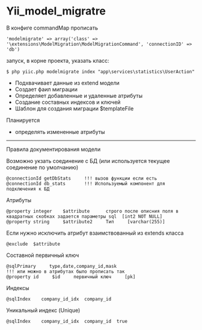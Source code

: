 Yii_model_migratre
==================

В конфиге commandMap прописать

    'modelmigrate' => array('class' => '\extensions\ModelMigration\ModelMigrationCommand', 'connectionID' => 'db')
  
запуск, в корне проекта, указать класс:

    $ php yiic.php modelmigrate index "app\services\statistics\UserAction"

* Подхвачивает данные из extend модели
* Создает фаил миграции 
* Определяет добавленные и удаленные атрибуты
* Создание составных индексов и ключей
* Шаблон для создания миграции $templateFile

Планируется 
* определять измененные атрибуты


-----------------
Правила документирования модели

Возможно укзать соединение с БД (или используется текущее соединение по умолчанию)

    @connectionId getDbStats     !!! вызов функции если есть
    @connectionId db_stats       !!! Используемый компонент для подключения к БД

Атрибуты

    @property integer    $attribute      строго после описния поля в квадратных скобках задается параметры sql  [int2 NOT NULL]
    @property string     $attribute2     Тип     [varchar(255)]

Если нужно исключить атрибут взаимствованный из extends класса

    @exclude  $attribute

Составной первичный ключ

    @sqlPrimary     type,date,company_id,mask
    !!! или можно в атрибутах было прописать так
    @property id     $id     первичный ключ     [pk]

Индексы

    @sqlIndex    company_id_idx  company_id

Уникальный индекс (Unique)

    @sqlIndex    company_id_idx  company_id  true
